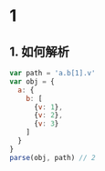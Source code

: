 # 1

## 1. 如何解析

```js
var path = 'a.b[1].v'
var obj = {
  a: {
    b: [
      {v: 1},
      {v: 2},
      {v: 3}
    ]
  }
}
parse(obj, path) // 2
```
